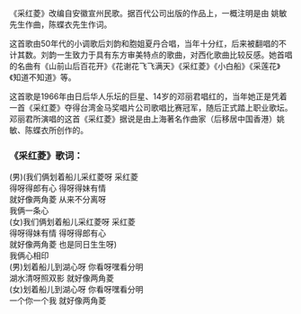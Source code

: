 

《采红菱》改编自安徽宣州民歌。据百代公司出版的作品上，一概注明是由 姚敏先生作曲，陈蝶衣先生作词。

这首歌由50年代的小调歌后刘韵和胞姐夏丹合唱，当年十分红，后来被翻唱的不计其数。刘韵一生致力于具有东方审美特点的歌曲，对西化歌曲比较反感。她首唱的名曲有《山前山后百花开》《花谢花飞飞满天》《采红菱》《小白船》《采莲花》《知道不知道》等。

这首歌是1966年由日后华人乐坛的巨星、14岁的邓丽君唱红的，当年她正是凭着一首《采红菱》夺得台湾金马奖唱片公司歌唱比赛冠军，随后正式踏上职业歌坛。邓丽君所演唱的这首《采红菱》据说是由上海著名作曲家（后移居中国香港）姚敏、陈蝶衣所创作的。

### 《采红菱》歌词：

(男)(我们俩划着船儿采红菱呀 采红菱  
得呀得郎有心 得呀得妹有情  
就好像两角菱 从来不分离呀  
我俩一条心  
(女)我们俩划着船儿采红菱呀 采红菱  
得呀得妹有情 得呀得郎有心  
就好像两角菱 也是同日生生呀)  
我俩心相印  
(男)划着船儿到湖心呀 你看呀嘿看分明  
湖水清呀照双影 就好像两角菱  
(女)划着船儿到湖心呀 你看呀嘿看分明  
一个你一个我 就好像两角菱

